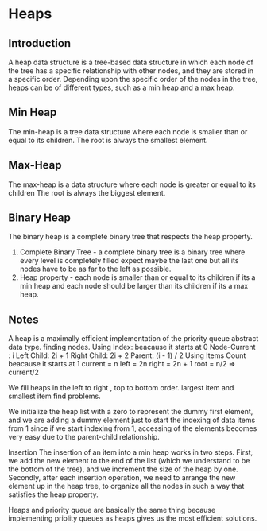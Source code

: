 # Heaps

## Introduction

A heap data structure is a tree-based data structure in which each node of the tree has a specific
relationship with other nodes, and they are stored in a specific order. Depending upon the specific
order of the nodes in the tree, heaps can be of different types, such as a min heap and a max heap.

## Min Heap

The min-heap is a tree data structure where each node is smaller than or equal to its children.
The root is always the smallest element.

## Max-Heap

The max-heap is a data structure where each node is greater or equal to its children
The root is always the biggest element.

## Binary Heap

The binary heap is a complete binary tree that respects the heap property.

1. Complete Binary Tree - a complete binary tree is a binary tree where every level is completely filled expect maybe the last one but all its nodes have to be as far to the left as possible.
2. Heap property - each node is smaller than or equal to its children if its a min heap and each node should be larger than its children if its a max heap.

## Notes

A heap is a maximally efficient implementation of the priority queue abstract data type.
finding nodes.
Using Index: beacause it starts at 0
Node-Current : i
Left Child: 2i + 1
Right Child: 2i + 2
Parent: (i - 1) / 2
Using Items Count beacause it starts at 1
current = n
left = 2n
right = 2n + 1
root = n/2 => current/2

We fill heaps in the left to right , top to bottom order.
largest item and smallest item find problems.

We initialize the heap list with a zero to represent the dummy first element, and we are adding
a dummy element just to start the indexing of data items from 1 since if we start indexing from
1, accessing of the elements becomes very easy due to the parent-child relationship.

Insertion
The insertion of an item into a min heap works in two steps. First, we add the new element to the
end of the list (which we understand to be the bottom of the tree), and we increment the size of
the heap by one. Secondly, after each insertion operation, we need to arrange the new element up
in the heap tree, to organize all the nodes in such a way that satisfies the heap property.

Heaps and priority queue are basically the same thing because implementing priolity queues as heaps gives us the most efficient solutions.
